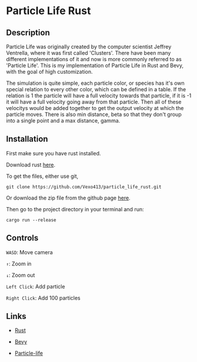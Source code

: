 # Particle Life Rust

## Description

Particle Life was originally created by the computer scientist Jeffrey Ventrella, where it was first called 'Clusters'.
There have been many different implementations of it and now is more commonly referred to as 'Particle Life'.
This is my implementation of Particle Life in Rust and Bevy, with the goal of high customization.

The simulation is quite simple, each particle color, or species has it's own special relation to every other color, which can be defined in a table. If the relation is 1 the particle will have a full velocity towards that particle, if it is -1 it will have a full velocity going away from that particle. Then all of these velocitys would be added together to get the output velocity at which the particle moves. There is also min distance, beta so that they don't group into a single point and a max distance, gamma.



## Installation

First make sure you have rust installed.

[1]: https://www.rust-lang.org/learn/get-started

Download rust [here][1].

To get the files, either use git,

```
git clone https://github.com/Vexo413/particle_life_rust.git
```

[2]: https://github.com/Vexo413/particle_life_rust/releases/tag/v0.2.2

Or download the zip file from the github page [here][2].

Then go to the project directory in your terminal and run:

```
cargo run --release
```

## Controls

`WASD`: Move camera

`↑`: Zoom in

`↓`: Zoom out

`Left Click`: Add particle

`Right Click`: Add 100 particles


## Links

[3]: https://www.rust-lang.org/

- [Rust][3]

[4]: https://bevyengine.org/

- [Bevy][4]

[5]: https://particle-life.com/

- [Particle-life][5]
